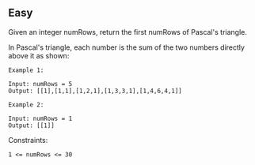 Easy
---
Given an integer numRows, return the first numRows of Pascal's triangle.

In Pascal's triangle, each number is the sum of the two numbers directly above it as shown:


 
```
Example 1:

Input: numRows = 5
Output: [[1],[1,1],[1,2,1],[1,3,3,1],[1,4,6,4,1]]

Example 2:

Input: numRows = 1
Output: [[1]]
``` 

Constraints:
```
1 <= numRows <= 30
```
